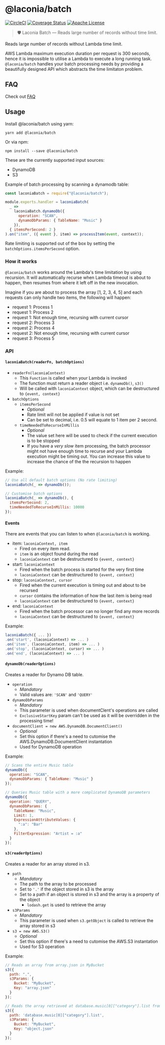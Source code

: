 # @laconia/batch

[![CircleCI](https://img.shields.io/circleci/project/github/ceilfors/laconia/master.svg)](https://circleci.com/gh/ceilfors/laconia)
[![Coverage Status](https://coveralls.io/repos/github/ceilfors/laconia/badge.svg?branch=master)](https://coveralls.io/github/ceilfors/laconia?branch=master)
[![Apache License](https://img.shields.io/badge/license-Apache-blue.svg)](LICENSE)

> 🛡️ Laconia Batch — Reads large number of records without time limit.

Reads large number of records without Lambda time limit.

AWS Lambda maximum execution duration per request is 300 seconds, hence it is
impossible to utilise a Lambda to execute a long running task. `@laconia/batch`
handles your batch processing needs by providing a beautifully designed API
which abstracts the time limitaton problem.

## FAQ

Check out [FAQ](https://github.com/ceilfors/laconia#faq)

## Usage

Install @laconia/batch using yarn:

```
yarn add @laconia/batch
```

Or via npm:

```
npm install --save @laconia/batch
```

These are the currently supported input sources:

* DynamoDB
* S3

Example of batch processing by scanning a dynamodb table:

```js
const laconiaBatch = require("@laconia/batch");

module.exports.handler = laconiaBatch(
  _ =>
    laconiaBatch.dynamoDb({
      operation: "SCAN",
      dynamoDbParams: { TableName: "Music" }
    }),
  { itemsPerSecond: 2 }
).on("item", ({ event }, item) => processItem(event, context));
```

Rate limiting is supported out of the box by setting the `batchOptions.itemsPerSecond`
option.

### How it works

`@laconia/batch` works around the Lambda's time limitation by using recursion.
It will automatically recurse when Lambda timeout is about to happen, then resumes
from where it left off in the new invocation.

Imagine if you are about to process the array [1, 2, 3, 4, 5] and each requests can only
handle two items, the following will happen:

* request 1: Process 1
* request 1: Process 2
* request 1: Not enough time, recursing with current cursor
* request 2: Process 3
* request 2: Process 4
* request 2: Not enough time, recursing with current cursor
* request 3: Process 5

### API

#### `laconiaBatch(readerFn, batchOptions)`

* `readerFn(laconiaContext)`
  * This `Function` is called when your Lambda is invoked
  * The function must return a reader object i.e. `dynamoDb()`, `s3()`
  * Will be called with `laconiaContext` object, which can be destructured to `{event, context}`
* `batchOptions`
  * `itemsPerSecond`
    * _Optional_
    * Rate limit will not be applied if value is not set
    * Can be set to decimal, i.e. 0.5 will equate to 1 item per 2 second.
  * `timeNeededToRecurseInMillis`
    * _Optional_
    * The value set here will be used to check if the current execution is to be stopped
    * If you have a _very slow_ item processing, the batch processor might not have enough time
      to recurse and your Lambda execution might be timing out. You can increase this value to
      increase the chance of the the recursion to happen

Example:

```js
// Use all default batch options (No rate limiting)
laconiaBatch(_ => dynamoDb());

// Customise batch options
laconiaBatch(_ => dynamoDb(), {
  itemsPerSecond: 2,
  timeNeededToRecurseInMillis: 10000
});
```

#### Events

There are events that you can listen to when `@laconia/batch` is working.

* item: `laconiaContext, item`
  * Fired on every item read.
  * `item` is an object found during the read
  * `laconiaContext` can be destructured to `{event, context}`
* start: `laconiaContext`
  * Fired when the batch process is started for the very first time
  * `laconiaContext` can be destructured to `{event, context}`
* stop: `laconiaContext, cursor`
  * Fired when the current execution is timing out and about to be recursed
  * `cursor` contains the information of how the last item is being read
  * `laconiaContext` can be destructured to `{event, context}`
* end: `laconiaContext`
  * Fired when the batch processor can no longer find any more records
  * `laconiaContext` can be destructured to `{event, context}`

Example:

```js
laconiaBatch({ ... })
.on('start', (laconiaContext) => ... )
.on('item', (laconiaContext, item) => ... )
.on('stop', (laconiaContext, cursor) => ... )
.on('end', (laconiaContext) => ... )
```

#### `dynamoDb(readerOptions)`

Creates a reader for Dynamo DB table.

* `operation`
  * _Mandatory_
  * Valid values are: `'SCAN'` and `'QUERY'`
* `dynamoDbParams`
  * _Mandatory_
  * This parameter is used when documentClent's operations are called
  * `ExclusiveStartKey` param can't be used as it will be overridden in the processing time!
* `documentClient = new AWS.DynamoDB.DocumentClient()`
  * _Optional_
  * Set this option if there's a need to cutomise the AWS.DynamoDB.DocumentClient instantation
  * Used for DynamoDB operation

Example:

```js
// Scans the entire Music table
dynamoDb({
  operation: "SCAN",
  dynamoDbParams: { TableName: "Music" }
});

// Queries Music table with a more complicated DynamoDB parameters
dynamoDb({
  operation: "QUERY",
  dynamoDbParams: {
    TableName: "Music",
    Limit: 1,
    ExpressionAttributeValues: {
      ":a": "Bar"
    },
    FilterExpression: "Artist = :a"
  }
});
```

#### `s3(readerOptions)`

Creates a reader for an array stored in s3.

* `path`
  * _Mandatory_
  * The path to the array to be processed
  * Set to `'.'` if the object stored in s3 is the array
  * Set to a path if an object is stored in s3 and the array is a property of the object
    * `lodash.get` is used to retrieve the array
* `s3Params`
  * _Mandatory_
  * This parameter is used when `s3.getObject` is called to retrieve the array stored in s3
* `s3 = new AWS.S3()`
  * _Optional_
  * Set this option if there's a need to cutomise the AWS.S3 instantation
  * Used for S3 operation

Example:

```js
// Reads an array from array.json in MyBucket
s3({
  path: ".",
  s3Params: {
    Bucket: "MyBucket",
    Key: "array.json"
  }
});

// Reads the array retrieved at database.music[0]["category"].list from object.json in MyBucket
s3({
  path: 'database.music[0]["category"].list',
  s3Params: {
    Bucket: "MyBucket",
    Key: "object.json"
  }
});
```
